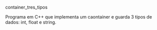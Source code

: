 container_tres_tipos

Programa em C++ que implementa um caontainer e guarda 3 tipos de dados:
int, float e string.
